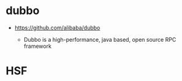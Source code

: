 # dubbo

- <https://github.com/alibaba/dubbo>

  - Dubbo is a high-performance, java based, open source RPC framework

# HSF
